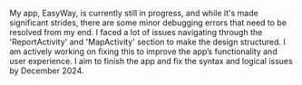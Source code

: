 My app, EasyWay, is currently still in progress, and while it's made significant strides, there are some minor debugging errors that need to be resolved from my end.
I faced a lot of issues navigating through the 'ReportActivity' and 'MapActivity' section to make the design structured.
I am actively working on fixing this to improve the app’s functionality and user experience. 
I aim to finish the app and fix the syntax and logical issues by December 2024. 
